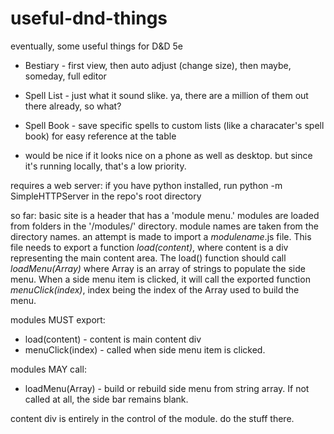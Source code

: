 # useful-dnd-things
eventually, some useful things for D&amp;D 5e

- Bestiary - first view, then auto adjust (change size), then maybe, someday, full editor

- Spell List - just what it sound slike. ya, there are a million of them out there already, so what?

- Spell Book - save specific spells to custom lists (like a characater's spell book) for easy reference at the table

- would be nice if it looks nice on a phone as well as desktop. but since it's running locally, that's a low priority.

requires a web server: if you have python installed, run python -m SimpleHTTPServer in the repo's root directory

so far:
basic site is a header that has a 'module menu.' modules are loaded from folders in the '/modules/' directory. module names are taken from the directory names. an attempt is made to import a *modulename*.js file. This file needs to export a function *load(content)*, where content is a div representing the main content area. The load() function should call *loadMenu(Array)* where Array is an array of strings to populate the side menu. When a side menu item is clicked, it will call the exported function *menuClick(index)*, index being the index of the Array used to build the menu.

modules MUST export:
- load(content) - content is main content div
- menuClick(index) - called when side menu item is clicked.

modules MAY call:
- loadMenu(Array) - build or rebuild side menu from string array. If not called at all, the side bar remains blank.

content div is entirely in the control of the module. do the stuff there.
